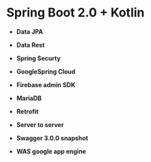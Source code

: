 # Spring Boot 2.0 + Kotlin

 - **Data JPA**
 - **Data Rest**
 - **Spring Securty**
 - **GoogleSpring Cloud**

 - **Firebase admin SDK**
 - **MariaDB**
 - **Retrofit**
 - **Server to server**
 - **Swagger 3.0.0 snapshot**
 - **WAS google app engine**
